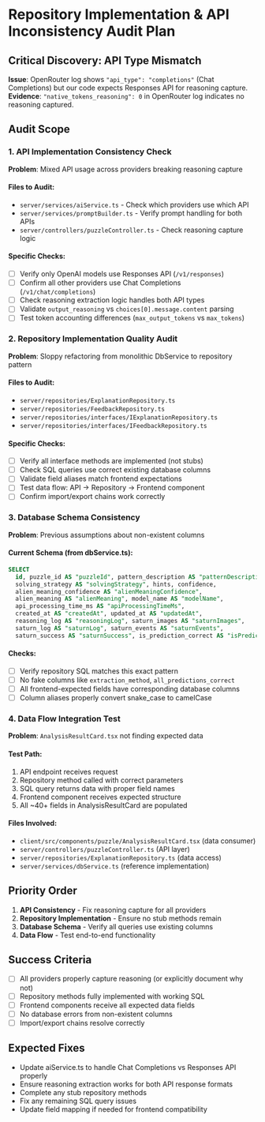 # Repository Implementation & API Inconsistency Audit Plan

## Critical Discovery: API Type Mismatch
**Issue**: OpenRouter log shows `"api_type": "completions"` (Chat Completions) but our code expects Responses API for reasoning capture.
**Evidence**: `"native_tokens_reasoning": 0` in OpenRouter log indicates no reasoning captured.

## Audit Scope

### 1. API Implementation Consistency Check
**Problem**: Mixed API usage across providers breaking reasoning capture

#### Files to Audit:
- `server/services/aiService.ts` - Check which providers use which API
- `server/services/promptBuilder.ts` - Verify prompt handling for both APIs
- `server/controllers/puzzleController.ts` - Check reasoning capture logic

#### Specific Checks:
- [ ] Verify only OpenAI models use Responses API (`/v1/responses`)
- [ ] Confirm all other providers use Chat Completions (`/v1/chat/completions`)
- [ ] Check reasoning extraction logic handles both API types
- [ ] Validate `output_reasoning` vs `choices[0].message.content` parsing
- [ ] Test token accounting differences (`max_output_tokens` vs `max_tokens`)

### 2. Repository Implementation Quality Audit
**Problem**: Sloppy refactoring from monolithic DbService to repository pattern

#### Files to Audit:
- `server/repositories/ExplanationRepository.ts`
- `server/repositories/FeedbackRepository.ts`  
- `server/repositories/interfaces/IExplanationRepository.ts`
- `server/repositories/interfaces/IFeedbackRepository.ts`

#### Specific Checks:
- [ ] Verify all interface methods are implemented (not stubs)
- [ ] Check SQL queries use correct existing database columns
- [ ] Validate field aliases match frontend expectations
- [ ] Test data flow: API → Repository → Frontend component
- [ ] Confirm import/export chains work correctly

### 3. Database Schema Consistency
**Problem**: Previous assumptions about non-existent columns

#### Current Schema (from dbService.ts):
```sql
SELECT 
  id, puzzle_id AS "puzzleId", pattern_description AS "patternDescription",
  solving_strategy AS "solvingStrategy", hints, confidence,
  alien_meaning_confidence AS "alienMeaningConfidence", 
  alien_meaning AS "alienMeaning", model_name AS "modelName",
  api_processing_time_ms AS "apiProcessingTimeMs",
  created_at AS "createdAt", updated_at AS "updatedAt",
  reasoning_log AS "reasoningLog", saturn_images AS "saturnImages",
  saturn_log AS "saturnLog", saturn_events AS "saturnEvents",
  saturn_success AS "saturnSuccess", is_prediction_correct AS "isPredictionCorrect"
```

#### Checks:
- [ ] Verify repository SQL matches this exact pattern
- [ ] No fake columns like `extraction_method`, `all_predictions_correct`
- [ ] All frontend-expected fields have corresponding database columns
- [ ] Column aliases properly convert snake_case to camelCase

### 4. Data Flow Integration Test
**Problem**: `AnalysisResultCard.tsx` not finding expected data

#### Test Path:
1. API endpoint receives request
2. Repository method called with correct parameters  
3. SQL query returns data with proper field names
4. Frontend component receives expected structure
5. All ~40+ fields in AnalysisResultCard are populated

#### Files Involved:
- `client/src/components/puzzle/AnalysisResultCard.tsx` (data consumer)
- `server/controllers/puzzleController.ts` (API layer)
- `server/repositories/ExplanationRepository.ts` (data access)
- `server/services/dbService.ts` (reference implementation)

## Priority Order
1. **API Consistency** - Fix reasoning capture for all providers
2. **Repository Implementation** - Ensure no stub methods remain
3. **Database Schema** - Verify all queries use existing columns
4. **Data Flow** - Test end-to-end functionality

## Success Criteria
- [ ] All providers properly capture reasoning (or explicitly document why not)
- [ ] Repository methods fully implemented with working SQL
- [ ] Frontend components receive all expected data fields
- [ ] No database errors from non-existent columns
- [ ] Import/export chains resolve correctly

## Expected Fixes
- Update aiService.ts to handle Chat Completions vs Responses API properly
- Ensure reasoning extraction works for both API response formats
- Complete any stub repository methods
- Fix any remaining SQL query issues
- Update field mapping if needed for frontend compatibility